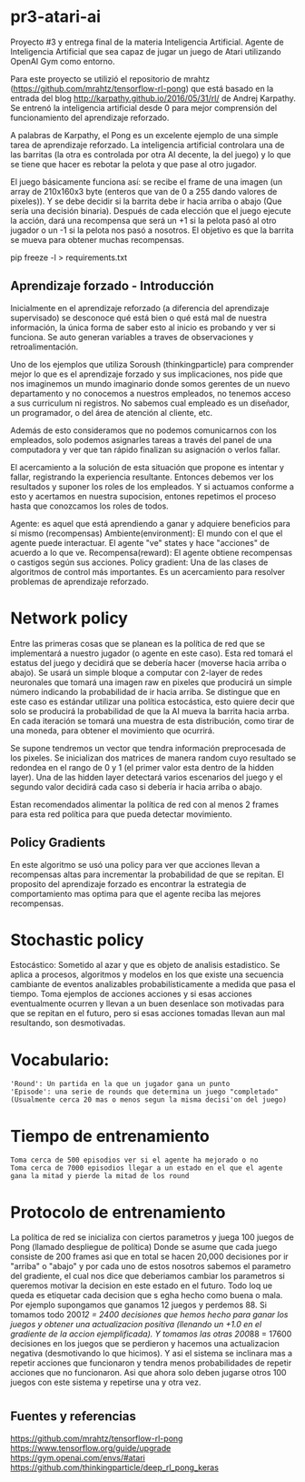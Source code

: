 # pr3-atari-ai
Proyecto #3 y entrega final de la materia Inteligencia Artificial. Agente de Inteligencia Artificial que sea capaz de jugar un juego de Atari utilizando OpenAI Gym como entorno.

Para este proyecto se utilizió el repositorio de mrahtz (https://github.com/mrahtz/tensorflow-rl-pong) que está basado en la entrada del blog http://karpathy.github.io/2016/05/31/rl/ de Andrej Karpathy.
Se entrenó la inteligencia artificial desde 0 para mejor comprensión del funcionamiento del aprendizaje reforzado.

A palabras de Karpathy, el Pong es un excelente ejemplo de una simple tarea de aprendizaje reforzado. La inteligencia artificial controlara una de las barritas (la otra es controlada por otra AI decente, la del juego) y lo que se tiene que hacer es rebotar la pelota y que pase al otro jugador.

El juego básicamente funciona así: se recibe el frame de una imagen (un array de 210x160x3 byte (enteros que van de 0 a 255 dando valores de pixeles)). Y se debe decidir si la barrita debe ir hacia arriba o abajo (Que sería una decisión binaria). Después de cada elección que el juego ejecute la acción, dará una recompensa que será un +1 si la pelota pasó al otro jugador o un -1 si la pelota nos pasó a nosotros. El objetivo es que la barrita se mueva para obtener muchas recompensas.

pip freeze -l > requirements.txt 

## Aprendizaje forzado - Introducción

Inicialmente en el aprendizaje reforzado (a diferencia del aprendizaje supervisado) se desconoce qué está bien o qué está mal de nuestra información, la única forma de saber esto al inicio es probando y ver si funciona. Se auto generan variables a traves de observaciones y retroalimentación.

Uno de los ejemplos que utiliza Soroush (thinkingparticle) para comprender mejor lo que es el aprendizaje forzado y sus implicaciones, nos pide que nos imaginemos un mundo imaginario donde somos gerentes de un nuevo departamento y no conocemos a nuestros empleados, no tenemos acceso a sus curriculum ni registros. No sabemos cual empleado es un diseñador, un programador, o del área de atención al cliente, etc.

Además de esto consideramos que no podemos comunicarnos con los empleados, solo podemos asignarles tareas a través del panel de una computadora y ver que tan rápido finalizan su asignación o verlos fallar.

El acercamiento a la solución de esta situación que propone es intentar y fallar, registrando la experiencia resultante. Entonces debemos ver los resultados y suponer los roles de los empleados. Y si actuamos conforme a esto y acertamos en nuestra supocision, entones repetimos el proceso hasta que conozcamos los roles de todos.

Agente: es aquel que está aprendiendo a ganar y adquiere beneficios para sí mismo (recompensas)
Ambiente(environment): El mundo con el que el agente puede interactuar. El agente "ve" states y hace "acciones" de acuerdo a lo que ve.
Recompensa(reward): El agente obtiene recompensas o castigos según sus acciones. 
Policy gradient: Una de las clases de algoritmos de control más importantes. Es un acercamiento para resolver problemas de aprendizaje reforzado.

# Network policy

Entre las primeras cosas que se planean es la política de red que se implementará a nuestro jugador (o agente en este caso). Esta red tomará el estatus del juego y decidirá que se debería hacer (moverse hacia arriba o abajo). Se usará un simple bloque a computar con 2-layer de redes neuronales que tomará una imagen raw en pixeles que producirá un simple número indicando la probabilidad de ir hacia arriba. Se distingue que en este caso es estándar utilizar una política estocástica, esto quiere decir que solo se producirá la probabilidad de que la AI mueva la barrita hacia arrba. En cada iteración se tomará una muestra de esta distribución, como tirar de una moneda, para obtener el movimiento que ocurrirá.

Se supone tendremos un vector que tendra información preprocesada de los pixeles.
Se inicializan dos matrices de manera random cuyo resultado se redondea en el rango de 0 y 1 (el primer valor esta dentro de la hidden layer). Una de las hidden layer detectará varios escenarios del juego y el segundo valor decidirá cada caso si debería ir hacia arriba o abajo.

Estan recomendados alimentar la política de red con al menos 2 frames para esta red política para que pueda detectar movimiento.

## Policy Gradients 

En este algoritmo se usó una policy para ver que acciones llevan a recompensas altas para incrementar la probabilidad de que se repitan.
El proposito del aprendizaje forzado es encontrar la estrategia de comportamiento mas optima para que el agente reciba las mejores recompensas. 

# Stochastic policy 

Estocástico: Sometido al azar y que es objeto de analisis estadistico. Se aplica a procesos, algoritmos y modelos en los que existe una secuencia cambiante de eventos analizables probabilísticamente a medida que pasa el tiempo.
Toma ejemplos de acciones acciones y si esas acciones eventualmente ocurren y llevan a un buen desenlace son motivadas para que se repitan en el futuro, pero si esas acciones tomadas llevan aun mal resultando, son desmotivadas.

# Vocabulario:

    'Round': Un partida en la que un jugador gana un punto
    'Episode': una serie de rounds que determina un juego "completado" (Usualmente cerca 20 mas o menos segun la misma decisi'on del juego)

# Tiempo de entrenamiento

    Toma cerca de 500 episodios ver si el agente ha mejorado o no
    Toma cerca de 7000 episodios llegar a un estado en el que el agente gana la mitad y pierde la mitad de los round

# Protocolo de entrenamiento

La política de red se inicializa con ciertos parametros y juega 100 juegos de Pong (llamado despliegue de política) Donde se asume que cada juego consiste de 200 frames asi que en total se hacen 20,000 decisiones por ir "arriba" o "abajo" y por cada uno de estos nosotros sabemos el parametro del gradiente, el cual nos dice que deberiamos cambiar los parametros si queremos motivar la decision en este estado en el futuro. Todo loq ue queda es etiquetar cada decision que s egha hecho como buena o mala. Por ejemplo supongamos que ganamos 12 juegos y perdemos 88. Si tomamos todo 200*12 = 2400 decisiones que hemos hecho para ganar los juegos y obtener una actualizacion positiva (llenando un +1.0 en el gradiente de la accion ejemplificada). Y tomamos las otras 200*88 = 17600 decisiones en los juegos que se perdieron y hacemos una actualizacion negativa (desmotivando lo que hicimos). Y asi el sistema se inclinara mas a repetir acciones que funcionaron y tendra menos probabilidades de repetir acciones que no funcionaron. Asi que ahora solo deben jugarse otros 100 juegos con este sistema y repetirse una y otra vez.

# 


## Fuentes y referencias
https://github.com/mrahtz/tensorflow-rl-pong
https://www.tensorflow.org/guide/upgrade
https://gym.openai.com/envs/#atari
https://github.com/thinkingparticle/deep_rl_pong_keras

